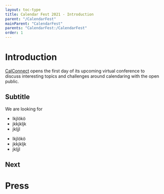 ```yaml
---
layout: toc-type
title: Calendar Fest 2021 - Introduction
parent: "/CalendarFest"
mainParent: "CalendarFest"
parents: "CalendarFest:/CalendarFest"
order: 1
---
```


# Introduction

[CalConnect](https://www.calconnect.org) opens the first day of its upcoming virtual conference to discuss interesting topics and challenges around calendaring with the open public.

## Subtitle

We are looking for
*  lkjlökö
*  jkkjkljk
*  jkljjl

-  lkjlökö
-  jkkjkljk
-  jkljjl


## Next


# Press


